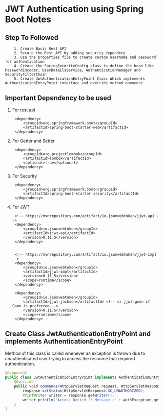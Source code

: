 # JWT Authentication using Spring Boot Notes

## Step To Followed 

        1. Create Basic Rest API
        2. Secure the Rest API by adding security dependecy
        3. Use the properties file to create custom username and password for authentication
        4. Create the SpringSecurityConfig class to define the bean like PasswordEncoder, UserDetailsService, AuthenticationManager and SecurityFilterChain
        5. Create JwtAuthenticationEntryPoint Class Which implements AuthenticationEntryPoint interface and override method commence

## Important Dependency to be used
1. For rest api

        <dependency>
            <groupId>org.springframework.boot</groupId>
            <artifactId>spring-boot-starter-web</artifactId>
        </dependency>

2. For Getter and Setter
   
        <dependency>
            <groupId>org.projectlombok</groupId>
            <artifactId>lombok</artifactId>
            <optional>true</optional>
        </dependency>

3. For Security

        <dependency>
            <groupId>org.springframework.boot</groupId>
            <artifactId>spring-boot-starter-security</artifactId>
        </dependency>

4. For JWT

        <!-- https://mvnrepository.com/artifact/io.jsonwebtoken/jjwt-api -->
        <dependency>
            <groupId>io.jsonwebtoken</groupId>
            <artifactId>jjwt-api</artifactId>
            <version>0.11.5</version>
        </dependency>


        <!-- https://mvnrepository.com/artifact/io.jsonwebtoken/jjwt-impl -->
        <dependency>
            <groupId>io.jsonwebtoken</groupId>
            <artifactId>jjwt-impl</artifactId>
            <version>0.11.5</version>
            <scope>runtime</scope>
        </dependency>

        <dependency>
            <groupId>io.jsonwebtoken</groupId>
            <artifactId>jjwt-jackson</artifactId> <!-- or jjwt-gson if Gson is preferred -->
            <version>0.11.5</version>
            <scope>runtime</scope>
        </dependency>


## Create Class JwtAuthenticationEntryPoint and implements AuthenticationEntryPoint

Method of this class is called whenever as exception is thrown due to unauthenticated user trying to access the resource that required authentication.

```java
@Component
public class JwtAuthenticationEntryPoint implements AuthenticationEntryPoint {
    @Override
    public void commence(HttpServletRequest request, HttpServletResponse response, AuthenticationException authException) throws IOException, ServletException {
        response.setStatus(HttpServletResponse.SC_UNAUTHORIZED);
        PrintWriter writer = response.getWriter();
        writer.println("Access Denied !! Message :" + authException.getMessage());
    }
}
```
    


    
